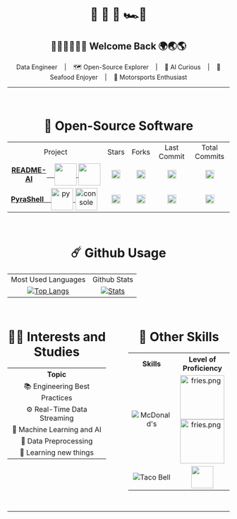 <!-- Header -->
<div align="center">
    <h1>🌊 🌴 🏰 🏎️💨</h1>
    <h2>👋🙋‍♀️🙋🙋‍♂️ Welcome Back 🌍🌏🌎</h2>
    Data Engineer&nbsp;&nbsp;&nbsp;&nbsp;|&nbsp;&nbsp;&nbsp;&nbsp;🗺 Open-Source
    Explorer&nbsp;&nbsp;&nbsp;&nbsp;|&nbsp;&nbsp;&nbsp;&nbsp;🤖 AI
    Curious&nbsp;&nbsp;&nbsp;&nbsp;|&nbsp;&nbsp;&nbsp;&nbsp;🍣 Seafood
    Enjoyer&nbsp;&nbsp;&nbsp;&nbsp;|&nbsp;&nbsp;&nbsp;&nbsp;🏁 Motorsports Enthusiast</td>
</div>
<hr>
<br>

<!-- Open-Source Software -->
<div align="center">
    <h1>🚀 Open-Source Software</h1>
    <table>
        <tr>
            <td align="center">Project</td>
            <td align="center">Stars</td>
            <td align="center">Forks</td>
            <td align="center">Last Commit</td>
            <td align="center">Total Commits</td>
        </tr>
        <tr>
            <td align="center">
                <a href="https://github.com/eli64s/README-AI" style="display: flex; align-items: center;">
                    <strong>README-AI</strong>&nbsp;&nbsp;&nbsp;&nbsp;
                    <img src="https://img.icons8.com/?size=512&id=55494&format=png" width="50" />&nbsp;
                    <img src="https://img.icons8.com/?size=512&id=kTuxVYRKeKEY&format=png" width="50" />
                </a>
            </td>
            <td align="center">
                <a href="https://github.com/eli64s/README-AI">
                    <img src="https://img.shields.io/github/stars/eli64s/README-AI?style=for-the-badge&color=4F7DB3"
                        alt="README-AI Stars" height="20">
                </a>
            </td>
            <td align="center">
                <a href="https://github.com/eli64s/README-AI">
                    <img src="https://img.shields.io/github/forks/eli64s/README-AI?style=for-the-badge&color=4F7DB3"
                        alt="README-AI Forks" height="20">
                </a>
            </td>
            <td align="center">
                <a href="https://github.com/eli64s/README-AI">
                    <img src="https://img.shields.io/github/last-commit/eli64s/README-AI?style=for-the-badge&color=4F7DB3"
                        alt="README-AI Last Commit" height="20">
                </a>
            </td>
            <td align="center">
                <a href="https://github.com/eli64s/README-AI">
                    <img src="https://img.shields.io/github/commit-activity/y/eli64s/README-AI?style=for-the-badge&color=4F7DB3"
                        alt="README-AI Total Commits" height="20">
                </a>
            </td>
        </tr>
        <tr>
            <td align="center">
                <a href="https://github.com/eli64s/PyraShell" style="display: flex; align-items: center;">
                    <strong>PyraShell</strong>&nbsp;&nbsp;&nbsp;&nbsp;
                    <img src="https://img.icons8.com/nolan/128/py.png" alt="py" style="display:inline-block;"
                        height="50" />&nbsp;
                    <img src="https://img.icons8.com/nolan/128/console.png" alt="console" style="display:inline-block;"
                        height="50" />
                </a>
            </td>
            <td align="center">
                <a href="https://github.com/eli64s/PyraShell">
                    <img src="https://img.shields.io/github/stars/eli64s/PyraShell?style=for-the-badge&color=4F7DB3"
                        alt="PyraShell Stars" height="20">
                </a>
            </td>
            <td align="center">
                <a href="https://github.com/eli64s/PyraShell">
                    <img src="https://img.shields.io/github/forks/eli64s/PyraShell?style=for-the-badge&color=4F7DB3"
                        alt="PyraShell Forks" height="20">
                </a>
            </td>
            <td align="center">
                <a href="https://github.com/eli64s/PyraShell">
                    <img src="https://img.shields.io/github/last-commit/eli64s/PyraShell?style=for-the-badge&color=4F7DB3"
                        alt="PyraShell Last Commit" height="20">
                </a>
            </td>
            <td align="center">
                <a href="https://github.com/eli64s/PyraShell">
                    <img src="https://img.shields.io/github/commit-activity/y/eli64s/PyraShell?style=for-the-badge&color=4F7DB3"
                        alt="PyraShell Total Commits" height="20">
                </a>
            </td>
        </tr>
    </table>
</div>
<br>

<!-- Github Usage Statistics -->
<div align="center">
    <h1>☄️ Github Usage</h1>
    <table>
        <tr>
            <td align="center">
                Most Used Languages
            </td>
            <td align="center">
                Github Stats
            </td>
        </tr>
        <tr>
            <td align="center">
                <a href="https://github.com/anuraghazra/github-readme-stats">
                    <img src="https://github-readme-stats.vercel.app/api/top-langs/?username=eli64s&layout=compact&theme=cobalt"
                        alt="Top Langs">
                </a>
            </td>
            <td align="center">
                <a href="https://github.com/anuraghazra/github-readme-stats">
                    <img src="https://github-readme-stats.vercel.app/api?username=eli64s&theme=cobalt&count_private=true&include_all_commits=true&show_icons=true&include_all_commits=true&custom_title=%20%GitHub%20%Stats"
                        alt="Stats">
                </a>
            </td>
        </tr>
    </table>
</div>
<br>

<!-- Interests and Studies -->
<div align="center" style="display: flex; justify-content: center; gap: 50px;">
    <div>
        <h1>🧚‍♀️ Interests and Studies</h1>
        <table>
            <tr>
                <th>Topic</th>
            </tr>
            <tr>
                <td align="center">📚 Engineering Best Practices</td>
            </tr>
            <tr>
                <td align="center">⚙️ Real-Time Data Streaming</td>
            </tr>
            <tr>
                <td align="center">🤖 Machine Learning and AI</td>
            </tr>
            <tr>
                <td align="center">🔄 Data Preprocessing</td>
            </tr>
            <tr>
                <td align="center">🌊 Learning new things</td>
            </tr>
        </table>
    </div>
    <div>
        <h1>🔮 Other Skills</h1>
        <table>
            <tr>
                <th>Skills</th>
                <th>Level of Proficiency</th>
            </tr>
            <tr>
                <td align="center"><img
                        src="https://img.shields.io/badge/McDonald's-FBC817.svg?style=for-the-badge&logo=McDonald's&logoColor=black"
                        alt="McDonald's"></td>
                <td align="center"><img src="https://img.icons8.com/color/256/mcdonalds-french-fries.png"
                        alt="fries.png" width="100"> <img
                        src="https://img.icons8.com/color/256/mcdonalds-french-fries.png" alt="fries.png" width="100">
                </td>
            </tr>
            <tr>
                <td align="center"><img
                        src="https://img.shields.io/badge/Taco%20Bell-38096C.svg?style=for-the-badge&logo=Taco-Bell&logoColor=white"
                        alt="Taco Bell"></td>
                <td align="center"><img
                        src="https://images-wixmp-ed30a86b8c4ca887773594c2.wixmp.com/f/9d373171-dec6-4799-b610-39da08d39942/dcmxqxj-de4517e6-0d36-4d0c-9457-fc710b9d32cf.png/v1/fill/w_800,h_308,strp/cute_tacos_by_biblio_dcmxqxj-fullview.png?token=eyJ0eXAiOiJKV1QiLCJhbGciOiJIUzI1NiJ9.eyJzdWIiOiJ1cm46YXBwOjdlMGQxODg5ODIyNjQzNzNhNWYwZDQxNWVhMGQyNmUwIiwiaXNzIjoidXJuOmFwcDo3ZTBkMTg4OTgyMjY0MzczYTVmMGQ0MTVlYTBkMjZlMCIsIm9iaiI6W1t7ImhlaWdodCI6Ijw9MzA4IiwicGF0aCI6IlwvZlwvOWQzNzMxNzEtZGVjNi00Nzk5LWI2MTAtMzlkYTA4ZDM5OTQyXC9kY214cXhqLWRlNDUxN2U2LTBkMzYtNGQwYy05NDU3LWZjNzEwYjlkMzJjZi5wbmciLCJ3aWR0aCI6Ijw9ODAwIn1dXSwiYXVkIjpbInVybjpzZXJ2aWNlOmltYWdlLm9wZXJhdGlvbnMiXX0.EWRRpGbXETzJ71LdlJvq3uQ8twwMbNXrwQWCaabz1z8"
                        height="50"></td>
            </tr>
        </table>
    </div>
</div>
<br>
<hr>

<!--**eli64s/eli64s** is a ✨ _special_ ✨ repository because its `README.md` (this file) appears on your GitHub profile.
Here are some ideas to get you started:
- 🔭 I’m currently working on ...
- 🌱 I’m currently learning ...
- 👯 I’m looking to collaborate on ...
- 🤔 I’m looking for help with ...
- 💬 Ask me about ...
- 📫 How to reach me: ...
- 😄 Pronouns: ...
- ⚡ Fun fact: ...
-->